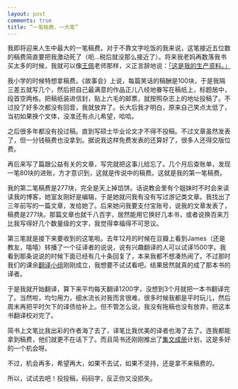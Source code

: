 ```yaml
---
layout: post
comments: true
title: “一笔稿费，一大笔”
---
```


我即将迎来人生中最大的一笔稿费。对于不靠文字吃饭的我来说，这笔接近五位数的稿费简直要把我激动死了（呃...税后就没那么接近了）。将来我老妈再数落我书买太多的时候，我就可以像[王佩](http://jianshu.io/users/neLruC/latest_articles)老师那样，义正言辞地说：[「这是我的生产资料。」](http://jianshu.io/p/9af0820b76ee)

我小学的时候特想拿稿费。《故事会》上说，每篇笑话的稿酬是100块，于是我隔三差五就写几个，然后把自己最满意的作品正儿八经地眷写在稿纸上，标题居中，段首空两格。把稿纸装进信封，贴上六毛的邮票，就按照杂志上的地址投稿了。不过投了好多次都没有回音，我就放弃了。长大后我才明白，原来自己笑点太低了，当初如果换个文体，没准还有点儿希望，哈哈。

之后很多年都没有投过稿。直到写硕士毕业论文才不得不投稿。不过文章虽然发表了，但一分钱稿费也没拿到。据说我这样免费发表的还算好了，很多人还得交版位费。

再后来写了篇跟公益有关的文章，写完就把这事儿给忘了。几个月后查账单，发现一笔80块的进账，方才意识到，这就是传说中的稿费。这就是我的第一笔稿费。

我的第二笔稿费是277块，完全是天上掉馅饼。话说教会里有个姐妹时不时会来读读我的博客，她室友刚好是编辑，于是她就问我有没有写过游记类文章。我找出了三年前写的一篇文章，发给她了。后来她问我要支付宝账号，说我的文章发表了，稿费是277块。那篇文章也就千八百字，居然能用它换好几本书，或者说换百来万比我写得好几个数量级的文字，我觉得幸福得不可思议。

第三笔就是接下来要收到的这笔啦。去年12月的时候在豆瓣上看到James（还是教友，嘻嘻）转播了一个征译者的说说，说有兴趣翻译的人可以试译1500字。我看到那条说说的时候下面已经有几十条回复了，本来我都不想凑热闹了。不过那时我们的课余[翻译小组](http://i.youku.com/jeromefellows)刚刚成立，我想要不试试看吧。结果居然就真的成了那本书的译者。

于是我就开始翻译，算下来平均每天翻译1200字，没想到3个月就把一本书翻译完了。当然啦，均匀用力，细水流长对我而言很难，很多时候我都是平时玩儿，然后周末再把平时欠下的译债给补上。但不管怎么说，我没有拖稿也没有放弃，把这本书翻译校对完了。

简书上文笔比我出彩的作者海了去了，译笔比我优美的译者也海了去了。连我都能拿到稿费，他们就更不在话下了。而且简书还刚刚推出了[集文成册](http://jianshu.io/p/b349d21a5e22)计划，这是多好的一个机会呀。

不过，机会再多，希望再大，如果不去试，如果不坚持，还是拿不来稿费的。

所以，试试去吧！投投稿，码码字，反正你又没损失。





